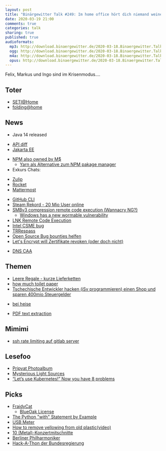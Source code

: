 ```yaml
---
layout: post
title: "Binärgewitter Talk #249: Im home office hört dich niemand weinen"
date: 2020-03-19 21:00
comments: true
categories: talk
sharing: true
published: true
audioformats:
  mp3: http://download.binaergewitter.de/2020-03-18.Binaergewitter.Talk.249.mp3
  ogg: http://download.binaergewitter.de/2020-03-18.Binaergewitter.Talk.249.ogg
  m4a: http://download.binaergewitter.de/2020-03-18.Binaergewitter.Talk.249.m4a
  opus: http://download.binaergewitter.de/2020-03-18.Binaergewitter.Talk.249.opus
---
```

Felix, Markus und Ingo sind im Krisenmodus....

## Toter
- [SETI@Home]( https://www.bleepingcomputer.com/news/software/seti-home-search-for-alien-life-project-shuts-down-after-21-years/ )
- [folding@home]( https://foldingathome.org/ )

## News
- Java 14 released
 * [API diff]( http://cr.openjdk.java.net/~iris/se/14/latestSpec/apidiffs/overview-summary.html )
 * [Jakarta EE]( https://jakarta.ee/ )
- [NPM also owned by M$]( http://blog.npmjs.org/post/612764866888007680/next-phase-montage)
  * [Yarn als Alternative zum NPM pakage manager]( https://yarnpkg.com/ )
- Exkurs Chats:
 * [Zulip]( https://zulipchat.com/ )
 * [Rocket]( https://rocket.chat/ )
 * [Mattermost]( https://mattermost.com )
- [GitHub CLI]( https://cli.github.com/ )
- [Steam Rekord - 20 Mio User online]( https://www.heise.de/newsticker/meldung/Neuer-Steam-Rekord-20-Millionen-User-gleichzeitig-online-4683273.html )
- [SMBv3 compression remote code execution (Wannacry NG?)]( https://www.kb.cert.org/vuls/id/872016/ )
  * [Windows has a new wormable vulnerability](https://arstechnica.com/information-technology/2020/03/windows-has-a-new-wormable-vulnerability-and-theres-no-patch-in-sight/)
- [LNK Remote Code Execution]( https://portal.msrc.microsoft.com/en-US/security-guidance/advisory/CVE-2020-0684 )
- [Intel CSME bug]( https://www.zdnet.com/article/intel-csme-bug-is-worse-than-previously-thought/ )
- [TRRespass]( https://www.heise.de/security/meldung/Rowhammer-reloaded-TRRespass-hebelt-DDR4-Schutzmechanismus-aus-4682519.html?wt_mc=rss.red.ho.ho.atom.beitrag.beitrag )
- [Open Source Bug bounties helfen]( https://www.theregister.co.uk/2020/03/13/open_source_bugs/ )
- [Let's Encrypt will Zertifikate revoken (oder doch nicht)]( https://community.letsencrypt.org/t/revoking-certain-certificates-on-march-4/114864 )
 * [DNS CAA]( https://de.wikipedia.org/wiki/DNS_Certification_Authority_Authorization )

## Themen
- [Leere Regale - kurze Lieferketten]( https://www.supermarktblog.com/2020/03/17/lebensmittel-logistik-in-der-corona-krise-warum-es-manchmal-etwas-dauert-bis-die-regale-im-supermarkt-wieder-aufgefuellt-sind/ )
- [how much toilet paper]( https://howmuchtoiletpaper.com/ )
- [Tschechische Entwickler hacken (iSv programmieren) einen Shop und sparen 400mio Steuergelder](https://fairznamka.cz/de-DE/About ) 
 * [bei heise](https://www.heise.de/newsticker/meldung/Tschechien-Programmierer-schenken-dem-Staat-einen-Onlineshop-4646400.html )
 - [PDF text extraction]( https://www.filingdb.com/pdf-text-extraction )

## Mimimi
- [ssh rate limiting auf gitlab server]()

## Lesefoo
- [Pripyat Photoalbum]( https://www.forgottenchernobyl.net/pripyat-1986-photoalbum-book )
- [Mysterious Light Sources]( https://altairspace.com/2020/03/02/mysterious-light-sources/ )
- [“Let’s use Kubernetes!” Now you have 8 problems]( https://pythonspeed.com/articles/dont-need-kubernetes/ )

## Picks
- [FraidyCat](https://fraidyc.at/)
  * [BlueOak License]( https://blueoakcouncil.org/license/1.0.0)
- [The Python "with" Statement by Example]( https://preshing.com/20110920/the-python-with-statement-by-example/ )
- [USB Meter](https://makeradvisor.com/um24-um24c-usb-meter-ruideng-review/)
- [How to remove yellowing from old plastic(video)]( https://www.youtube.com/watch?v=jdWRsjnVD3s )
- [10 (Metal)-Konzertmitschnitte]( https://www.metal.de/specials/10-konzertmitschnitte-fur-die-corona-quarantane-405352/7/ )
- [Berliner Philharmoniker]( https://www.berliner-philharmoniker.de/titelgeschichten/20192020/digital-concert-hall/ )
- [Hack-A-Thon der Bundesregierung]( https://wirvsvirushackathon.org/ )
